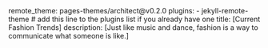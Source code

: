<html>
remote_theme: pages-themes/architect@v0.2.0
plugins:
- jekyll-remote-theme # add this line to the plugins list if you already have one
  title: [Current Fashion Trends]
description: [Just like music and dance, fashion is a way to communicate what someone is like.]
</html>
